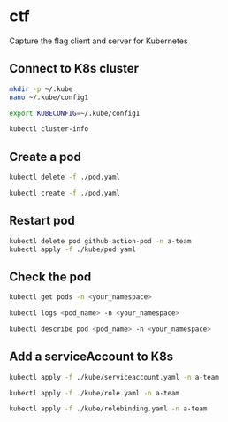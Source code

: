# ctf

Capture the flag client and server for Kubernetes

## Connect to K8s cluster

``` bash
mkdir -p ~/.kube
nano ~/.kube/config1

export KUBECONFIG=~/.kube/config1

kubectl cluster-info
```

## Create a pod

``` bash
kubectl delete -f ./pod.yaml

kubectl create -f ./pod.yaml

```

## Restart pod

``` bash
kubectl delete pod github-action-pod -n a-team
kubectl apply -f ./kube/pod.yaml
```

## Check the pod

``` bash
kubectl get pods -n <your_namespace>

kubectl logs <pod_name> -n <your_namespace>

kubectl describe pod <pod_name> -n <your_namespace>
```

## Add a serviceAccount to K8s

``` bash
kubectl apply -f ./kube/serviceaccount.yaml -n a-team

kubectl apply -f ./kube/role.yaml -n a-team

kubectl apply -f ./kube/rolebinding.yaml -n a-team
```
